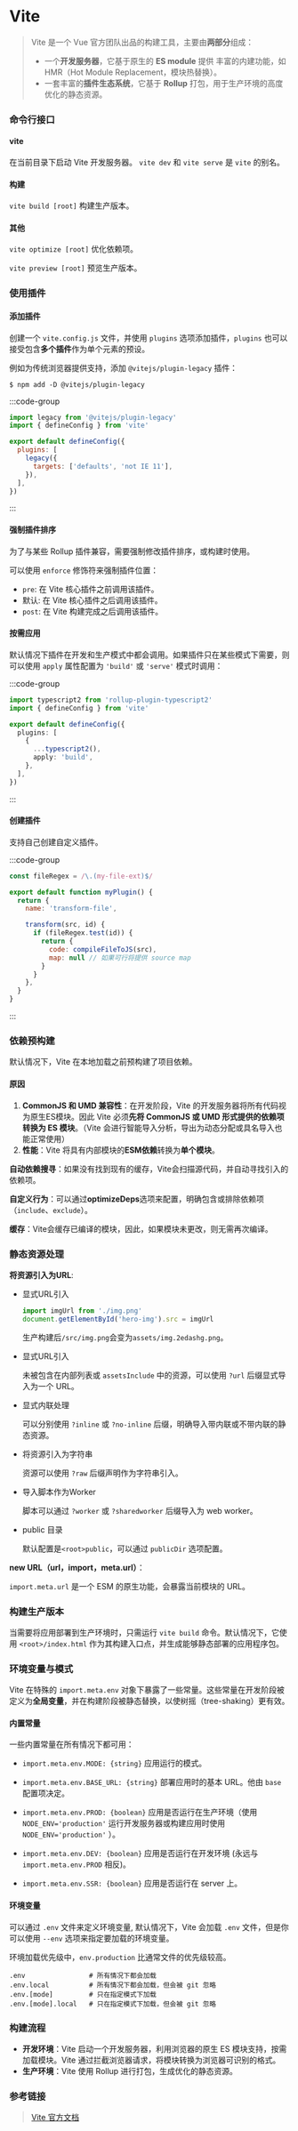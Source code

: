 # Vite

> Vite 是一个 Vue 官方团队出品的构建工具，主要由**两部分**组成：
> 
> * 一个**开发服务器**，它基于原生的 **ES module** 提供 丰富的内建功能，如 HMR（Hot Module Replacement，模块热替换）。
> * 一套丰富的**插件生态系统**，它基于 **Rollup** 打包，用于生产环境的高度优化的静态资源。


### 命令行接口

#### vite

在当前目录下启动 Vite 开发服务器。 `vite dev` 和 `vite serve` 是 `vite` 的别名。

#### 构建

`vite build [root]` 构建生产版本。

#### 其他

`vite optimize [root]` 优化依赖项。

`vite preview [root]` 预览生产版本。

### 使用插件

#### 添加插件

创建一个 `vite.config.js` 文件，并使用 `plugins` 选项添加插件，`plugins` 也可以接受包含**多个插件**作为单个元素的预设。

例如为传统浏览器提供支持，添加 `@vitejs/plugin-legacy` 插件：

```
$ npm add -D @vitejs/plugin-legacy
```

:::code-group
```js [vite.config.js]
import legacy from '@vitejs/plugin-legacy'
import { defineConfig } from 'vite'

export default defineConfig({
  plugins: [
    legacy({
      targets: ['defaults', 'not IE 11'],
    }),
  ],
})
```
:::

#### 强制插件排序

为了与某些 Rollup 插件兼容，需要强制修改插件排序，或构建时使用。

可以使用 `enforce` 修饰符来强制插件位置：

* `pre`: 在 Vite 核心插件之前调用该插件。
* 默认: 在 Vite 核心插件之后调用该插件。
* `post`: 在 Vite 构建完成之后调用该插件。

#### 按需应用

默认情况下插件在开发和生产模式中都会调用。如果插件只在某些模式下需要，则可以使用 `apply` 属性配置为 `'build'` 或 `'serve'` 模式时调用：

:::code-group
```ts [vite.config.js]
import typescript2 from 'rollup-plugin-typescript2'
import { defineConfig } from 'vite'

export default defineConfig({
  plugins: [
    {
      ...typescript2(),
      apply: 'build',
    },
  ],
})
```
:::

#### 创建插件

支持自己创建自定义插件。

:::code-group
```js [转自定义文件类型]
const fileRegex = /\.(my-file-ext)$/

export default function myPlugin() {
  return {
    name: 'transform-file',

    transform(src, id) {
      if (fileRegex.test(id)) {
        return {
          code: compileFileToJS(src),
          map: null // 如果可行将提供 source map
        }
      }
    },
  }
}
```
:::

### 依赖预构建

默认情况下，Vite 在本地加载之前预构建了项目依赖。

#### 原因

1. **CommonJS 和 UMD 兼容性**：在开发阶段，Vite 的开发服务器将所有代码视为原生ES模块。因此 Vite 必须**先将 CommonJS 或 UMD 形式提供的依赖项转换为 ES 模块**。（Vite 会进行智能导入分析，导出为动态分配或具名导入也能正常使用） 
2. **性能**：Vite 将具有内部模块的**ESM依赖**转换为**单个模块**。

**自动依赖搜寻**：如果没有找到现有的缓存，Vite会扫描源代码，并自动寻找引入的依赖项。

**自定义行为**：可以通过**optimizeDeps**选项来配置，明确包含或排除依赖项（`include`、`exclude`）。

**缓存**：Vite会缓存已编译的模块，因此，如果模块未更改，则无需再次编译。

### 静态资源处理

**将资源引入为URL**:

* 显式URL引入
  ```js
  import imgUrl from './img.png'
  document.getElementById('hero-img').src = imgUrl
  ```
  生产构建后`/src/img.png`会变为`assets/img.2edashg.png`。

* 显式URL引入
  
  未被包含在内部列表或 `assetsInclude` 中的资源，可以使用 `?url` 后缀显式导入为一个 URL。
  
* 显式内联处理
  
  可以分别使用 `?inline` 或 `?no-inline` 后缀，明确导入带内联或不带内联的静态资源。

* 将资源引入为字符串

  资源可以使用 `?raw` 后缀声明作为字符串引入。

* 导入脚本作为Worker

  脚本可以通过 `?worker` 或 `?sharedworker` 后缀导入为 web worker。

* public 目录

  默认配置是`<root>public`，可以通过 `publicDir` 选项配置。

**new URL（url，import，meta.url）**：

`import.meta.url` 是一个 ESM 的原生功能，会暴露当前模块的 URL。

### 构建生产版本

当需要将应用部署到生产环境时，只需运行 `vite build` 命令。默认情况下，它使用 `<root>/index.html` 作为其构建入口点，并生成能够静态部署的应用程序包。

### 环境变量与模式

Vite 在特殊的 `import.meta.env` 对象下暴露了一些常量。这些常量在开发阶段被定义为**全局变量**，并在构建阶段被静态替换，以使树摇（tree-shaking）更有效。

#### 内置常量

一些内置常量在所有情况下都可用：

* `import.meta.env.MODE: {string}` 应用运行的模式。

* `import.meta.env.BASE_URL: {string}` 部署应用时的基本 URL。他由 `base` 配置项决定。

* `import.meta.env.PROD: {boolean}` 应用是否运行在生产环境（使用 `NODE_ENV='production'` 运行开发服务器或构建应用时使用 `NODE_ENV='production'` ）。

* `import.meta.env.DEV: {boolean}` 应用是否运行在开发环境 (永远与 `import.meta.env.PROD` 相反)。

* `import.meta.env.SSR: {boolean}` 应用是否运行在 server 上。

#### 环境变量

可以通过 `.env` 文件来定义环境变量, 默认情况下，Vite 会加载 `.env` 文件，但是你可以使用 `--env` 选项来指定要加载的环境变量。

环境加载优先级中，`env.production` 比通常文件的优先级较高。

```text
.env                # 所有情况下都会加载
.env.local          # 所有情况下都会加载，但会被 git 忽略
.env.[mode]         # 只在指定模式下加载
.env.[mode].local   # 只在指定模式下加载，但会被 git 忽略
```

### 构建流程

* **开发环境**：Vite 启动一个开发服务器，利用浏览器的原生 ES 模块支持，按需加载模块。Vite 通过拦截浏览器请求，将模块转换为浏览器可识别的格式。
* **生产环境**：Vite 使用 Rollup 进行打包，生成优化的静态资源。

### 参考链接

> [Vite 官方文档](https://cn.vite.dev/)